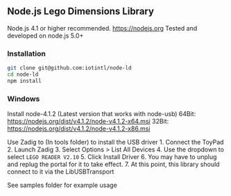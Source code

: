 ## Node.js Lego Dimensions Library

Node.js 4.1 or higher recommended. https://nodejs.org
Tested and developed on node.js 5.0+

### Installation
```bash
git clone git@github.com:iotintl/node-ld
cd node-ld
npm install
```

### Windows
Install node-4.1.2 (Latest version that works with node-usb)
64Bit: https://nodejs.org/dist/v4.1.2/node-v4.1.2-x64.msi
32Bit: https://nodejs.org/dist/v4.1.2/node-v4.1.2-x86.msi

Use Zadig to (In tools folder) to install the USB driver
    1. Connect the ToyPad
	2. Launch Zadig
	3. Select Options > List All Devices
	4. Use the dropdown to select `LEGO READER V2.10`
	5. Click Install Driver
	6. You may have to unplug and replug the portal for it to take effect.
	7. At this point, this library should connect to it via the LibUSBTransport

See samples folder for example usage




